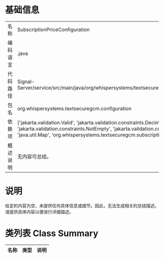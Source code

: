 # 基础信息

|      |      |
|------|------|
| 名称 | SubscriptionPriceConfiguration |
| 编码语言 | .java |
| 代码路径 | Signal-Server/service/src/main/java/org/whispersystems/textsecuregcm/configuration/SubscriptionPriceConfiguration.java |
| 包名 | org.whispersystems.textsecuregcm.configuration |
| 依赖项 | ['jakarta.validation.Valid', 'jakarta.validation.constraints.DecimalMin', 'jakarta.validation.constraints.NotBlank', 'jakarta.validation.constraints.NotEmpty', 'jakarta.validation.constraints.NotNull', 'java.math.BigDecimal', 'java.util.Map', 'org.whispersystems.textsecuregcm.subscriptions.PaymentProvider'] |
| 概述说明 | 无内容可总结。 |

# 说明

给定的内容为空，未提供任何具体信息或细节。因此，无法生成相关的总结描述。请提供具体内容以便进行详细描述。

# 类列表 Class Summary

| 名称   | 类型  | 说明 |
|-------|------|-------------|




